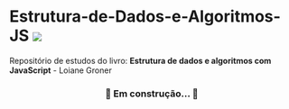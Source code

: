 # Estrutura-de-Dados-e-Algoritmos-JS <img src="https://img.shields.io/badge/JAVASCRIPT-ES6-blueviolet">
Repositório de estudos do livro: **Estrutura de dados e algoritmos com JavaScript** - Loiane Groner

<h3 align="center"> 
	🚧  Em construção...  🚧
</h3>

